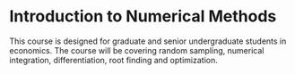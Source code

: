 # Introduction to Numerical Methods

This course is designed for graduate and senior undergraduate students in economics. The course will be covering random sampling, numerical integration, differentiation, root finding and optimization.
